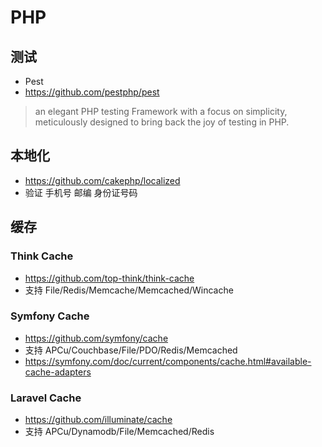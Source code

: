 # PHP
## 测试
- Pest
- https://github.com/pestphp/pest
> an elegant PHP testing Framework with a focus on simplicity, meticulously designed to bring back the joy of testing in PHP.

## 本地化
- https://github.com/cakephp/localized
- 验证 手机号 邮编 身份证号码

## 缓存
### Think Cache
- https://github.com/top-think/think-cache
- 支持 File/Redis/Memcache/Memcached/Wincache

### Symfony Cache
- https://github.com/symfony/cache
- 支持 APCu/Couchbase/File/PDO/Redis/Memcached
- https://symfony.com/doc/current/components/cache.html#available-cache-adapters

### Laravel Cache
- https://github.com/illuminate/cache
- 支持 APCu/Dynamodb/File/Memcached/Redis